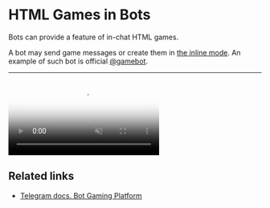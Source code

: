 # HTML Games in Bots

Bots can provide a feature of in-chat HTML games.

A bot may send game messages or create them in [the inline mode](../interaction/inline). An example of such bot 
is official [@gamebot](https://t.me/gamebot).

---

<video controls loop muted poster="https://core.telegram.org/file/464001988/109f0/_Bu1DzRXl1o.145338/e58b7165e08ecbb936" preload="metadata">
    <source src="https://core.telegram.org/file/464001693/1044a/rZXmc2EPIqY.3678215.mp4/94b37cec71e8e6287e" type="video/mp4">
</video>

## Related links

- [Telegram docs. Bot Gaming Platform](https://core.telegram.org/bots/games)
